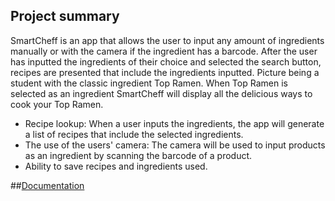 ## Project summary

SmartCheff is an app that allows the user to input any amount of ingredients manually or with the camera if the ingredient has a barcode. After the user has inputted the ingredients of their choice and selected the search button, recipes are presented that include the ingredients inputted.
Picture being a student with the classic ingredient Top Ramen. When Top Ramen is selected as an ingredient SmartCheff will display all the delicious ways to cook your Top Ramen.
* Recipe lookup: When a user inputs the ingredients, the app will generate a list of recipes that include the selected ingredients.
* The use of the users' camera: The camera will be used to input products as an ingredient by scanning the barcode of a product.
* Ability to save recipes and ingredients used.


##[Documentation](work/documentation.md)











